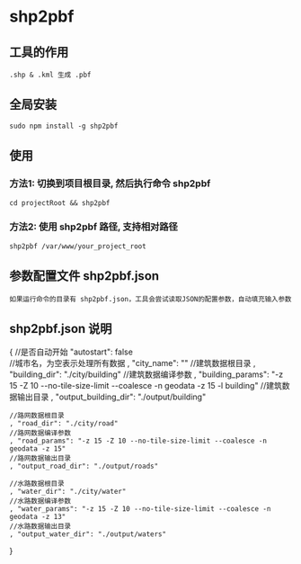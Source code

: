 
# shp2pbf 

## 工具的作用
    .shp & .kml 生成 .pbf

## 全局安装
    sudo npm install -g shp2pbf

## 使用
### 方法1: 切换到项目根目录, 然后执行命令 shp2pbf
    cd projectRoot && shp2pbf

### 方法2: 使用 shp2pbf 路径, 支持相对路径
    shp2pbf /var/www/your_project_root

## 参数配置文件 shp2pbf.json
	如果运行命令的目录有 shp2pbf.json，工具会尝试读取JSON的配置参数，自动填充输入参数

## shp2pbf.json 说明
{
	//是否自动开始
    "autostart": false 	
	//城市名，为空表示处理所有数据
	, "city_name": "" 
	//建筑数据根目录
	, "building_dir": "./city/building"	
	//建筑数据编译参数
	, "building_params": "-z 15 -Z 10 --no-tile-size-limit --coalesce -n geodata -z 15 -l building"
	//建筑数据输出目录
	, "output_building_dir": "./output/building"

	//路网数据根目录
	, "road_dir": "./city/road"
	//路网数据编译参数
	, "road_params": "-z 15 -Z 10 --no-tile-size-limit --coalesce -n geodata -z 15"
	//路网数据输出目录
	, "output_road_dir": "./output/roads"

	//水路数据根目录
	, "water_dir": "./city/water"
	//水路数据编译参数
	, "water_params": "-z 15 -Z 10 --no-tile-size-limit --coalesce -n geodata -z 13"
	//水路数据输出目录
	, "output_water_dir": "./output/waters"
}
